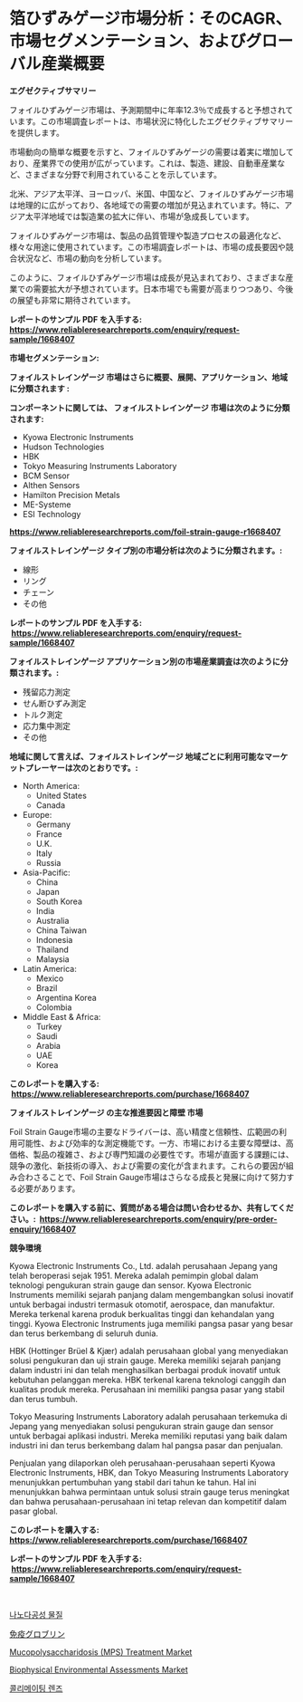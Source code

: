 <p><h1>箔ひずみゲージ市場分析：そのCAGR、市場セグメンテーション、およびグローバル産業概要</h1></p><p><strong>エグゼクティブサマリー</strong></p>
<p><p>フォイルひずみゲージ市場は、予測期間中に年率12.3％で成長すると予想されています。この市場調査レポートは、市場状況に特化したエグゼクティブサマリーを提供します。</p><p>市場動向の簡単な概要を示すと、フォイルひずみゲージの需要は着実に増加しており、産業界での使用が広がっています。これは、製造、建設、自動車産業など、さまざまな分野で利用されていることを示しています。</p><p>北米、アジア太平洋、ヨーロッパ、米国、中国など、フォイルひずみゲージ市場は地理的に広がっており、各地域での需要の増加が見込まれています。特に、アジア太平洋地域では製造業の拡大に伴い、市場が急成長しています。</p><p>フォイルひずみゲージ市場は、製品の品質管理や製造プロセスの最適化など、様々な用途に使用されています。この市場調査レポートは、市場の成長要因や競合状況など、市場の動向を分析しています。</p><p>このように、フォイルひずみゲージ市場は成長が見込まれており、さまざまな産業での需要拡大が予想されています。日本市場でも需要が高まりつつあり、今後の展望も非常に期待されています。</p></p>
<p><strong>レポートのサンプル PDF を入手する: <a href="https://www.reliableresearchreports.com/enquiry/request-sample/1668407">https://www.reliableresearchreports.com/enquiry/request-sample/1668407</a></strong></p>
<p><strong>市場セグメンテーション:</strong></p>
<p><strong> フォイルストレインゲージ 市場はさらに概要、展開、アプリケーション、地域に分類されます :</strong></p>
<p><strong>コンポーネントに関しては、 フォイルストレインゲージ 市場は次のように分類されます: &nbsp;</strong></p>
<p><ul><li>Kyowa Electronic Instruments</li><li>Hudson Technologies</li><li>HBK</li><li>Tokyo Measuring Instruments Laboratory</li><li>BCM Sensor</li><li>Althen Sensors</li><li>Hamilton Precision Metals</li><li>ME-Systeme</li><li>ESI Technology</li></ul></p>
<p><strong><a href="https://www.reliableresearchreports.com/foil-strain-gauge-r1668407">https://www.reliableresearchreports.com/foil-strain-gauge-r1668407</a></strong></p>
<p><strong> フォイルストレインゲージ タイプ別の市場分析は次のように分類されます。:</strong></p>
<p><ul><li>線形</li><li>リング</li><li>チェーン</li><li>その他</li></ul></p>
<p><strong>レポートのサンプル PDF を入手する: &nbsp;<a href="https://www.reliableresearchreports.com/enquiry/request-sample/1668407">https://www.reliableresearchreports.com/enquiry/request-sample/1668407</a></strong></p>
<p><strong> フォイルストレインゲージ アプリケーション別の市場産業調査は次のように分類されます。:</strong></p>
<p><ul><li>残留応力測定</li><li>せん断ひずみ測定</li><li>トルク測定</li><li>応力集中測定</li><li>その他</li></ul></p>
<p><strong>地域に関して言えば、フォイルストレインゲージ 地域ごとに利用可能なマーケットプレーヤーは次のとおりです。:</strong></p>
<p><ul>
    <li>
        North America:
        <ul>
            <li>United States</li>
            <li>Canada</li>
        </ul>
    </li>
    <li>
        Europe:
        <ul>
            <li>Germany</li>
            <li>France</li>
            <li>U.K.</li>
            <li>Italy</li>
            <li>Russia</li>
        </ul>
    </li>
    <li>
        Asia-Pacific:
        <ul>
            <li>China</li>
            <li>Japan</li>
            <li>South Korea</li>
            <li>India</li>
            <li>Australia</li>
            <li>China Taiwan</li>
            <li>Indonesia</li>
            <li>Thailand</li>
            <li>Malaysia</li>
        </ul>
    </li>
    <li>
        Latin America:
        <ul>
            <li>Mexico</li>
            <li>Brazil</li>
            <li>Argentina Korea</li>
            <li>Colombia</li>
        </ul>
    </li>
    <li>
        Middle East & Africa:
        <ul>
            <li>Turkey</li>
            <li>Saudi</li>
            <li>Arabia</li>
            <li>UAE</li>
            <li>Korea</li>
        </ul>
    </li>
    </ul></p>
<p><strong>このレポートを購入する: &nbsp;<a href="https://www.reliableresearchreports.com/purchase/1668407">https://www.reliableresearchreports.com/purchase/1668407</a></strong></p>
<p><strong>フォイルストレインゲージ の主な推進要因と障壁 市場</strong></p>
<p><p>Foil Strain Gauge市場の主要なドライバーは、高い精度と信頼性、広範囲の利用可能性、および効率的な測定機能です。一方、市場における主要な障壁は、高価格、製品の複雑さ、および専門知識の必要性です。市場が直面する課題には、競争の激化、新技術の導入、および需要の変化が含まれます。これらの要因が組み合わさることで、Foil Strain Gauge市場はさらなる成長と発展に向けて努力する必要があります。</p></p>
<p><strong>このレポートを購入する前に、質問がある場合は問い合わせるか、共有してください。:&nbsp; <a href="https://www.reliableresearchreports.com/enquiry/pre-order-enquiry/1668407">https://www.reliableresearchreports.com/enquiry/pre-order-enquiry/1668407</a></strong></p>
<p><strong>競争環境</strong></p>
<p><p>Kyowa Electronic Instruments Co., Ltd. adalah perusahaan Jepang yang telah beroperasi sejak 1951. Mereka adalah pemimpin global dalam teknologi pengukuran strain gauge dan sensor. Kyowa Electronic Instruments memiliki sejarah panjang dalam mengembangkan solusi inovatif untuk berbagai industri termasuk otomotif, aerospace, dan manufaktur. Mereka terkenal karena produk berkualitas tinggi dan kehandalan yang tinggi. Kyowa Electronic Instruments juga memiliki pangsa pasar yang besar dan terus berkembang di seluruh dunia.</p><p>HBK (Hottinger Brüel & Kjær) adalah perusahaan global yang menyediakan solusi pengukuran dan uji strain gauge. Mereka memiliki sejarah panjang dalam industri ini dan telah menghasilkan berbagai produk inovatif untuk kebutuhan pelanggan mereka. HBK terkenal karena teknologi canggih dan kualitas produk mereka. Perusahaan ini memiliki pangsa pasar yang stabil dan terus tumbuh.</p><p>Tokyo Measuring Instruments Laboratory adalah perusahaan terkemuka di Jepang yang menyediakan solusi pengukuran strain gauge dan sensor untuk berbagai aplikasi industri. Mereka memiliki reputasi yang baik dalam industri ini dan terus berkembang dalam hal pangsa pasar dan penjualan.</p><p>Penjualan yang dilaporkan oleh perusahaan-perusahaan seperti Kyowa Electronic Instruments, HBK, dan Tokyo Measuring Instruments Laboratory menunjukkan pertumbuhan yang stabil dari tahun ke tahun. Hal ini menunjukkan bahwa permintaan untuk solusi strain gauge terus meningkat dan bahwa perusahaan-perusahaan ini tetap relevan dan kompetitif dalam pasar global.</p></p>
<p><strong>このレポートを購入する: &nbsp; <a href="https://www.reliableresearchreports.com/purchase/1668407">https://www.reliableresearchreports.com/purchase/1668407</a></strong></p>
<p><strong>レポートのサンプル PDF を入手する: &nbsp;<a href="https://www.reliableresearchreports.com/enquiry/request-sample/1668407">https://www.reliableresearchreports.com/enquiry/request-sample/1668407</a></strong><strong></strong></p>
<p>&nbsp;</p>
<p><p><a href="https://medium.com/@londonacobson5656/%EB%82%98%EB%85%B8%EB%8B%A4%EA%B3%B5%EC%84%B1-%EC%9E%AC%EB%A3%8C-%EC%8B%9C%EC%9E%A5-%EB%B3%B4%EA%B3%A0%EC%84%9C%EB%8A%94-%EC%9D%B4-%EC%8B%9C%EC%9E%A5%EC%9D%98-%EC%B5%9C%EC%8B%A0-%ED%8A%B8%EB%A0%8C%EB%93%9C%EC%99%80-%EC%84%B1%EC%9E%A5-%EA%B8%B0%ED%9A%8C%EB%A5%BC-%EB%B3%B4%EC%97%AC%EC%A4%8D%EB%8B%88%EB%8B%A4-4b385710b107">나노다공성 물질</a></p><p><a href="https://medium.com/@austinjames1907/%E5%85%8D%E7%96%AB%E3%82%B0%E3%83%AD%E3%83%96%E3%83%AA%E3%83%B3%E5%B8%82%E5%A0%B4-%E5%B8%82%E5%A0%B4%E3%82%B7%E3%82%A7%E3%82%A2-%E5%B8%82%E5%A0%B4%E5%8B%95%E5%90%91-%E5%B0%86%E6%9D%A5%E3%81%AE%E6%88%90%E9%95%B7%E3%82%92%E6%8E%A2%E3%82%8B-14d63f6385a1">免疫グロブリン</a></p><p><a href="https://www.linkedin.com/pulse/mucopolysaccharidosis-mps-treatmentnbspmarket-focuses-market-sekdc">Mucopolysaccharidosis (MPS) Treatment Market</a></p><p><a href="https://github.com/bobicer/Market-Research-Report-List-3/blob/main/biophysical-environmental-assessments-market.md">Biophysical Environmental Assessments Market</a></p><p><a href="https://medium.com/@wheelgg5674537/%EB%8B%A4%EC%9D%8C-%EB%AC%B8%EC%9E%A5%EC%9D%84-%ED%95%9C%EA%B5%AD%EC%96%B4%EB%A1%9C-%EB%B2%88%EC%97%AD%ED%95%98%EB%A9%B4-%EB%8B%A4%EC%9D%8C%EA%B3%BC-%EA%B0%99%EC%8A%B5%EB%8B%88%EB%8B%A4-%EC%BD%9C%EB%A6%AC%EB%A9%94%EC%9D%B4%ED%8C%85-%EB%A0%8C%EC%A6%88-%EC%8B%9C%EC%9E%A5-%EC%8B%9C%EC%9E%A5-%EC%A0%90%EC%9C%A0%EC%9C%A8-%EC%8B%9C%EC%9E%A5-%EB%8F%99%ED%96%A5-%EB%B0%8F-%EB%AF%B8%EB%9E%98-%EC%84%B1%EC%9E%A5-%ED%83%90%EA%B5%AC-665fd6a76783">콜리메이팅 렌즈</a></p></p>